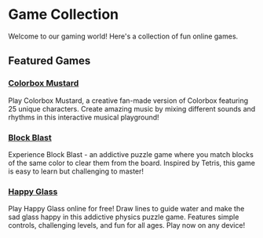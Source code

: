 # Game Collection

Welcome to our gaming world! Here's a collection of fun online games.

## Featured Games

### [Colorbox Mustard](./colorbox-mustard)
Play Colorbox Mustard, a creative fan-made version of Colorbox featuring 25 unique characters. Create amazing music by mixing different sounds and rhythms in this interactive musical playground!

### [Block Blast](./block-blast)
Experience Block Blast - an addictive puzzle game where you match blocks of the same color to clear them from the board. Inspired by Tetris, this game is easy to learn but challenging to master!

### [Happy Glass](./happy-glass)
Play Happy Glass online for free! Draw lines to guide water and make the sad glass happy in this addictive physics puzzle game. Features simple controls, challenging levels, and fun for all ages. Play now on any device! 